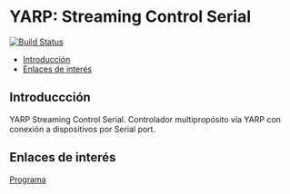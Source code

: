# YARP: Streaming Control Serial
[![Build Status](https://travis-ci.org/davidvelascogarcia/YARP-Streaming-Control-Serial.svg?branch=master)](https://travis-ci.org/davidvelascogarcia/YARP-Streaming-Control-Serial)

- [Introducción](#introducción)
- [Enlaces de interés](#enlaces-de-interés)

## Introduccción

YARP Streaming Control Serial. Controlador multipropósito vía YARP con conexión a dispositivos por Serial port.

## Enlaces de interés

[Programa](./programs)
